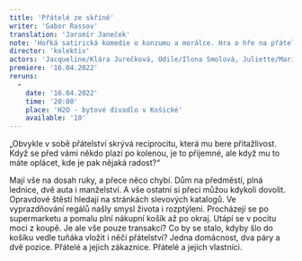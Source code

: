 ```yaml
---
title: 'Přátelé ze skříně'
writer: 'Gabor Rassov'
translation: 'Jaromír Janeček'
note: 'Hořká satirická komedie o konzumu a morálce. Hra o hře na přátelství'
director: 'kolektiv'
actors: 'Jacqueline/Klára Jurečková, Odile/Ilona Smolová, Juliette/Marie Fišárková, Roland/Vladimír Nezdařil'
premiere: '16.04.2022'
reruns:
  -
    date: '16.04.2022'
    time: '20:00'
    place: 'H2O - bytové divadlo v Košické'
    available: '10'
---
```

„Obvykle v sobě přátelství skrývá reciprocitu, která mu bere přitažlivost. Když se před vámi někdo plazí po kolenou, je to příjemné, ale když mu to máte oplácet, kde je pak nějaká radost?“

Mají vše na dosah ruky, a přece něco chybí. Dům na předměstí, plná lednice, dvě auta i manželství. A vše ostatní si přeci můžou kdykoli dovolit. Opravdové štěstí hledají na stránkách slevových katalogů. Ve vyprazdňování regálů našly smysl života i rozptýlení. Procházejí se po supermarketu a pomalu plní nákupní košík až po okraj. Utápí se v pocitu moci z koupě. Je ale vše pouze transakcí? Co by se stalo, kdyby šlo do košíku vedle tuňáka vložit i něčí přátelství? Jedna domácnost, dva páry a dvě pozice. Přátelé a jejich zákaznice. Přátelé a jejich vlastníci.
